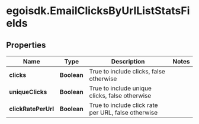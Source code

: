 # egoisdk.EmailClicksByUrlListStatsFields

## Properties

Name | Type | Description | Notes
------------ | ------------- | ------------- | -------------
**clicks** | **Boolean** | True to include clicks, false otherwise | 
**uniqueClicks** | **Boolean** | True to include unique clicks, false otherwise | 
**clickRatePerUrl** | **Boolean** | True to include click rate per URL, false otherwise | 


